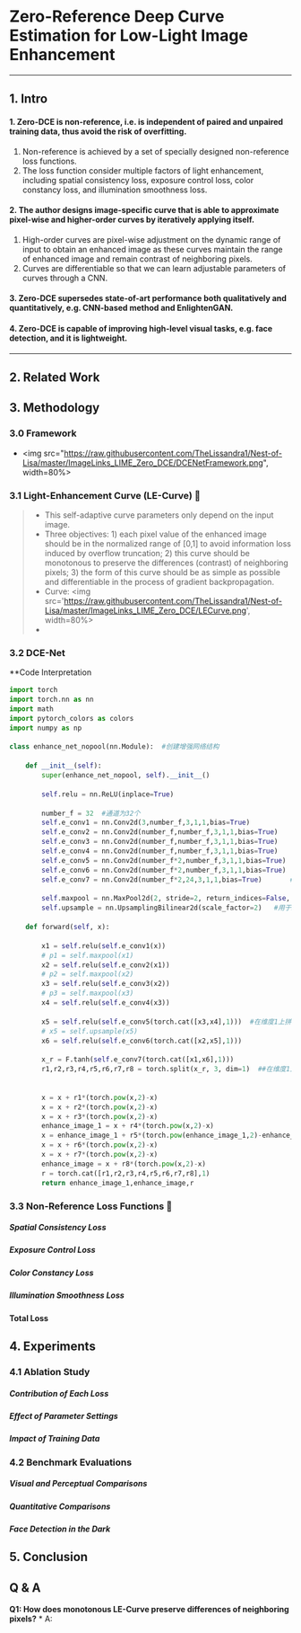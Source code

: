 # Zero-Reference Deep Curve Estimation for Low-Light Image Enhancement
* * *
## 1. Intro
#### 1. Zero-DCE is non-reference, i.e. is independent of paired and unpaired training data, thus avoid the risk of overfitting.
   1. Non-reference is achieved by a set of specially designed non-reference loss functions.
   2. The loss function consider multiple factors of light enhancement, including spatial consistency loss, exposure control loss, color constancy loss, and illumination smoothness loss.
#### 2. The author designs image-specific curve that is able to approximate pixel-wise and higher-order curves by iteratively applying itself.
   1. High-order curves are pixel-wise adjustment on the dynamic range of input to obtain an enhanced image as these curves maintain the range of enhanced image and remain contrast of neighboring pixels.
   2. Curves are differentiable so that we can learn adjustable parameters of curves through a CNN.
#### 3. Zero-DCE supersedes state-of-art performance both qualitatively and quantitatively, e.g. CNN-based method and EnlightenGAN.
#### 4. Zero-DCE is capable of improving high-level visual tasks, e.g. face detection, and it is lightweight.
* * * 
## 2. Related Work

## 3. Methodology
### 3.0 Framework
* <img src="https://raw.githubusercontent.com/TheLissandra1/Nest-of-Lisa/master/ImageLinks_LIME_Zero_DCE/DCENetFramework.png", width=80%>
### 3.1 Light-Enhancement Curve (LE-Curve) 💜
   > * This self-adaptive curve parameters only depend on the input image.
   > * Three objectives: 1) each pixel value of the enhanced image should be in the normalized range of [0,1] to avoid information loss induced by overflow truncation; 2) this curve should be monotonous to preserve the differences (contrast) of neighboring pixels; 3) the form of this curve should be as simple as possible and  differentiable in the process of gradient backpropagation.
   > * Curve: 
   >   <img src='https://raw.githubusercontent.com/TheLissandra1/Nest-of-Lisa/master/ImageLinks_LIME_Zero_DCE/LECurve.png', width=80%>
   > *
### 3.2 DCE-Net

**Code Interpretation
```python
import torch
import torch.nn as nn
import math
import pytorch_colors as colors
import numpy as np

class enhance_net_nopool(nn.Module):  #创建增强网络结构

	def __init__(self):
		super(enhance_net_nopool, self).__init__()

		self.relu = nn.ReLU(inplace=True) 

		number_f = 32  #通道为32个
		self.e_conv1 = nn.Conv2d(3,number_f,3,1,1,bias=True) 
		self.e_conv2 = nn.Conv2d(number_f,number_f,3,1,1,bias=True) 
		self.e_conv3 = nn.Conv2d(number_f,number_f,3,1,1,bias=True) 
		self.e_conv4 = nn.Conv2d(number_f,number_f,3,1,1,bias=True) 
		self.e_conv5 = nn.Conv2d(number_f*2,number_f,3,1,1,bias=True) 
		self.e_conv6 = nn.Conv2d(number_f*2,number_f,3,1,1,bias=True) 
		self.e_conv7 = nn.Conv2d(number_f*2,24,3,1,1,bias=True)       #创建7个卷积层

		self.maxpool = nn.MaxPool2d(2, stride=2, return_indices=False, ceil_mode=False)   #最大池化层
		self.upsample = nn.UpsamplingBilinear2d(scale_factor=2)   #用于2D数据的线性插值算法  
		
	def forward(self, x):   

		x1 = self.relu(self.e_conv1(x))
		# p1 = self.maxpool(x1)
		x2 = self.relu(self.e_conv2(x1))
		# p2 = self.maxpool(x2)
		x3 = self.relu(self.e_conv3(x2))
		# p3 = self.maxpool(x3)
		x4 = self.relu(self.e_conv4(x3))

		x5 = self.relu(self.e_conv5(torch.cat([x3,x4],1)))  #在维度1上拼接x3,x4
		# x5 = self.upsample(x5)
		x6 = self.relu(self.e_conv6(torch.cat([x2,x5],1)))

		x_r = F.tanh(self.e_conv7(torch.cat([x1,x6],1)))
		r1,r2,r3,r4,r5,r6,r7,r8 = torch.split(x_r, 3, dim=1)  ##在维度1上进行划分，每大块包含3个小块


		x = x + r1*(torch.pow(x,2)-x)
		x = x + r2*(torch.pow(x,2)-x)
		x = x + r3*(torch.pow(x,2)-x)
		enhance_image_1 = x + r4*(torch.pow(x,2)-x)		
		x = enhance_image_1 + r5*(torch.pow(enhance_image_1,2)-enhance_image_1)		
		x = x + r6*(torch.pow(x,2)-x)	
		x = x + r7*(torch.pow(x,2)-x)
		enhance_image = x + r8*(torch.pow(x,2)-x)
		r = torch.cat([r1,r2,r3,r4,r5,r6,r7,r8],1)
		return enhance_image_1,enhance_image,r
```

### 3.3 Non-Reference Loss Functions 💜 
##### Spatial Consistency Loss
##### Exposure Control Loss
##### Color Constancy Loss
##### Illumination Smoothness Loss
#### Total Loss

## 4. Experiments
### 4.1 Ablation Study
##### Contribution of Each Loss
##### Effect of Parameter Settings
##### Impact of Training Data

### 4.2 Benchmark Evaluations
##### Visual and Perceptual Comparisons
##### Quantitative Comparisons
##### Face Detection in the Dark

## 5. Conclusion


## Q & A 
**Q1: How does monotonous LE-Curve preserve differences of neighboring pixels?**
    * A:

